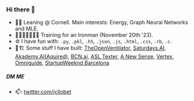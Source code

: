 ### Hi there 👋
- 🧑‍💻 Leaning @ Cornell. Main interests: Energy, Graph Neural Networks and MLE.
- 🏊🏽‍♂️🚵🏽‍♂️🏃 Training for an Ironman (November 20th '23).
- ⚙ I have fun with: `.py`, `.pkl`, `.h5`, `.json`, `.js`, `.html`, `.css`, `.rb`, `.c`.
- 👷🏗️ Some stuff I have built:  [TheOpenVentilator](https://theopenventilator.com/), [Saturdays.AI](https://saturdays.ai/), [Akademy.AI(Aquired)](https://www.strive.school), [BCN.ai](https://bcn.ai/), [ASL Texter](https://devpost.com/software/hackupc_asl_video_platform), [A New Sense](https://devpost.com/software/anewsense), [Vertex](https://devpost.com/software/vertex), [Omniguide](https://devpost.com/software/omniguide), [StartupWeeknd Barcelona](https://novobrief.com/startup-weekend-barcelona/6835/)

##### DM ME
- 📫: [twitter.com/jcllobet](https://twitter.com/jcllobet)
